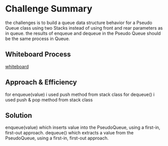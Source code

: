 # Challenge Summary
<!-- Description of the challenge -->

the challenges is to build a queue data structure behavior for a Pseudo Queue class using two Stacks instead of using front and rear parameters as in queue. 
the results of enqueue and dequeue in the Pseudo Queue should be the same process in Queue.

## Whiteboard Process
<!-- Embedded whiteboard image -->
[whiteboard](pesodu.md)
## Approach & Efficiency
<!-- What approach did you take? Why? What is the Big O space/time for this approach? -->
for enqueue(value) i used push method from stack class
for dequeue()  i used push & pop method from stack class

## Solution
<!-- Show how to run your code, and examples of it in action -->
enqueue(value) which inserts value into the PseudoQueue, using a first-in, first-out approach.
dequeue() which extracts a value from the PseudoQueue, using a first-in, first-out approach.